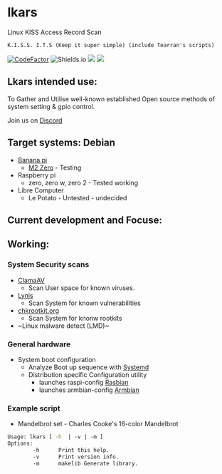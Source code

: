 
# lkars
Linux KISS Access Record Scan

`K.I.S.S. I.T.S (Keep it super simple) (include Tearran's scripts)`

[![CodeFactor](https://www.codefactor.io/repository/github/tearran/lkars/badge)](https://www.codefactor.io/repository/github/tearran/lkars)
![Shields.io](https://img.shields.io/github/issues/Tearran/lkars)
![](https://img.shields.io/github/forks/Tearran/lkars)
![](https://img.shields.io/github/license/Tearran/lkars)


## Lkars intended use:

To Gather and Utilise well-known established Open source methods of system setting & gpio control.

Join us on [Discord](https://discord.gg/MENHMuTmyH)   

## Target systems: Debian

- [Banana pi](https://www.banana-pi.org/)
   - [M2 Zero](https://wiki.banana-pi.org/Banana_Pi_BPI-M2_ZERO) - Testing
- Raspberry pi 
   - zero, zero w, zero 2 - Tested working
- Libre Computer
   - Le Potato - Untested - undecided

## Current development and Focuse:

## Working:
### System Security scans
   - [ClamaAV](https://www.clamav.net/) 
      - Scan User space for known viruses.
   - [Lynis](https://cisofy.com/lynis/) 
      - Scan System for known vulnerabilities
   - [chkrootkit.org](http://www.chkrootkit.org/)
      - Scan System for knonw rootkits
   - ~Linux malware detect (LMD)[](https://github.com/rfxn/linux-malware-detect)~
     
### General hardware
- System boot configuration
   - Analyze Boot up sequence with [Systemd](https://systemd.io/)
   - Distribution specific Configuration utility
      - launches raspi-config [Rasbian](https://www.raspbian.org/)
      - launches armbian-config [Armbian](https://www.armbian.com/)

### Example script
- Mandelbrot set - Charles Cooke's 16-color Mandelbrot 

```bash
Usage: lkars [ -h  | -v | -m ]
Options:
        -h      Print this help.
        -v      Print version info.
        -m      makelib Generate library.
```
